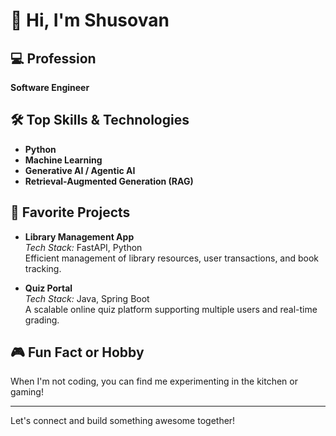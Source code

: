 # 👋 Hi, I'm Shusovan

## 💻 Profession
**Software Engineer**

## 🛠️ Top Skills & Technologies
- **Python**
- **Machine Learning**
- **Generative AI / Agentic AI**
- **Retrieval-Augmented Generation (RAG)**

## 🚀 Favorite Projects
- **Library Management App**  
  *Tech Stack:* FastAPI, Python  
  Efficient management of library resources, user transactions, and book tracking.

- **Quiz Portal**  
  *Tech Stack:* Java, Spring Boot  
  A scalable online quiz platform supporting multiple users and real-time grading.

## 🎮 Fun Fact or Hobby
When I'm not coding, you can find me experimenting in the kitchen or gaming!

---

Let's connect and build something awesome together!
